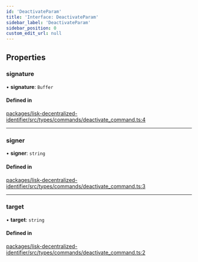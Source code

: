 ```yaml
---
id: 'DeactivateParam'
title: 'Interface: DeactivateParam'
sidebar_label: 'DeactivateParam'
sidebar_position: 0
custom_edit_url: null
---
```


## Properties

### signature

• **signature**: `Buffer`

#### Defined in

[packages/lisk-decentralized-identifier/src/types/commands/deactivate_command.ts:4](https://github.com/aldhosutra/lisk-did/blob/6db44d1/packages/lisk-decentralized-identifier/src/types/commands/deactivate_command.ts#L4)

---

### signer

• **signer**: `string`

#### Defined in

[packages/lisk-decentralized-identifier/src/types/commands/deactivate_command.ts:3](https://github.com/aldhosutra/lisk-did/blob/6db44d1/packages/lisk-decentralized-identifier/src/types/commands/deactivate_command.ts#L3)

---

### target

• **target**: `string`

#### Defined in

[packages/lisk-decentralized-identifier/src/types/commands/deactivate_command.ts:2](https://github.com/aldhosutra/lisk-did/blob/6db44d1/packages/lisk-decentralized-identifier/src/types/commands/deactivate_command.ts#L2)
